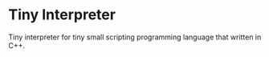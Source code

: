 # Tiny Interpreter

Tiny interpreter for tiny small scripting programming language that written in C++.
